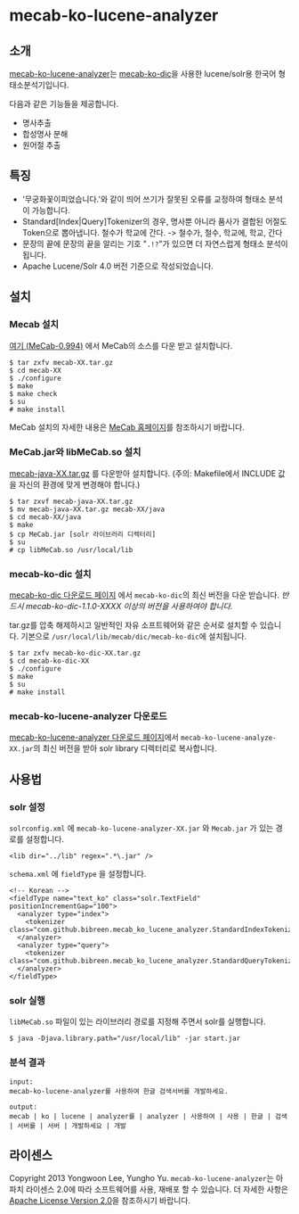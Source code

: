 # mecab-ko-lucene-analyzer

## 소개

[mecab-ko-lucene-analyzer](https://github.com/bibreen/mecab-ko-lucene-analyzer)는 [mecab-ko-dic](https://bitbucket.org/bibreen/mecab-ko-dic/src)을 사용한 lucene/solr용 한국어 형태소분석기입니다.

다음과 같은 기능들을 제공합니다.
  - 명사추출
  - 합성명사 분해
  - 원어절 추출

## 특징
  - '무궁화꽃이피었습니다.'와 같이 띄어 쓰기가 잘못된 오류를 교정하여 형태소 분석이 가능합니다.
  - Standard[Index|Query]Tokenizer의 경우, 명사뿐 아니라 품사가 결합된 어절도 Token으로 뽑아냅니다.
    철수가 학교에 간다. -> 철수가, 철수, 학교에, 학교, 간다
  - 문장의 끝에 문장의 끝을 알리는 기호 "`.!?`"가 있으면 더 자연스럽게 형태소 분석이 됩니다.
  - Apache Lucene/Solr 4.0 버전 기준으로 작성되었습니다.

## 설치

### Mecab 설치

[여기 (MeCab-0.994)](http://code.google.com/p/mecab/downloads/detail?name=mecab-0.994.tar.gz&can=1&q=) 에서 MeCab의 소스를 다운 받고 설치합니다.

    $ tar zxfv mecab-XX.tar.gz
    $ cd mecab-XX
    $ ./configure 
    $ make
    $ make check
    $ su
    # make install

MeCab 설치의 자세한 내용은 [MeCab 홈페이지](http://mecab.googlecode.com/svn/trunk/mecab/doc/index.html)를 참조하시기 바랍니다.

### MeCab.jar와 libMeCab.so 설치

[mecab-java-XX.tar.gz](http://code.google.com/p/mecab/downloads/list) 를 다운받아 설치합니다. \(주의: Makefile에서 INCLUDE 값을 자신의 환경에 맞게 변경해야 합니다.\)

    $ tar zxvf mecab-java-XX.tar.gz
    $ mv mecab-java-XX.tar.gz mecab-XX/java
    $ cd mecab-XX/java
    $ make
    $ cp MeCab.jar [solr 라이브러리 디렉터리]
    $ su
    # cp libMeCab.so /usr/local/lib

### mecab-ko-dic 설치

[mecab-ko-dic 다운로드 페이지](https://bitbucket.org/bibreen/mecab-ko-dic/downloads) 에서 `mecab-ko-dic`의 최신 버전을 다운 받습니다. *반드시  mecab-ko-dic-1.1.0-XXXX 이상의 버전을 사용하여야 합니다.*

tar.gz를 압축 해제하시고 일반적인 자유 소프트웨어와 같은 순서로 설치할 수 있습니다.
기본으로 `/usr/local/lib/mecab/dic/mecab-ko-dic`에 설치됩니다.

    $ tar zxfv mecab-ko-dic-XX.tar.gz
    $ cd mecab-ko-dic-XX
    $ ./configure 
    $ make
    $ su
    # make install

### mecab-ko-lucene-analyzer 다운로드
[mecab-ko-lucene-analyzer 다운로드 페이지](https://bitbucket.org/bibreen/mecab-ko-dic/downloads)에서 `mecab-ko-lucene-analyze-XX.jar`의 최신 버전을 받아 solr library 디렉터리로 복사합니다.

## 사용법

### solr 설정
`solrconfig.xml` 에 `mecab-ko-lucene-analyzer-XX.jar` 와 `Mecab.jar` 가 있는 경로를 설정합니다.

    <lib dir="../lib" regex=".*\.jar" />

`schema.xml` 에 `fieldType` 을 설정합니다.

    <!-- Korean -->
    <fieldType name="text_ko" class="solr.TextField" positionIncrementGap="100">
      <analyzer type="index">
        <tokenizer class="com.github.bibreen.mecab_ko_lucene_analyzer.StandardIndexTokenizerFactory"/>
      </analyzer>
      <analyzer type="query">
        <tokenizer class="com.github.bibreen.mecab_ko_lucene_analyzer.StandardQueryTokenizerFactory"/>
      </analyzer>
    </fieldType>

### solr 실행
`libMeCab.so` 파일이 있는 라이브러리 경로를 지정해 주면서 solr를 실행합니다.

    $ java -Djava.library.path="/usr/local/lib" -jar start.jar

### 분석 결과

    input:
    mecab-ko-lucene-analyzer를 사용하여 한글 검색서버를 개발하세요.

    output:
    mecab | ko | lucene | analyzer를 | analyzer | 사용하여 | 사용 | 한글 | 검색 | 서버를 | 서버 | 개발하세요 | 개발

## 라이센스
Copyright 2013 Yongwoon Lee, Yungho Yu.
`mecab-ko-lucene-analyzer`는 아파치 라이센스 2.0에 따라 소프트웨어를 사용, 재배포 할 수 있습니다. 더 자세한 사항은 [Apache License Version 2.0](https://github.com/bibreen/mecab-ko-lucene-analyzer/blob/master/LICENSE)을 참조하시기 바랍니다.

